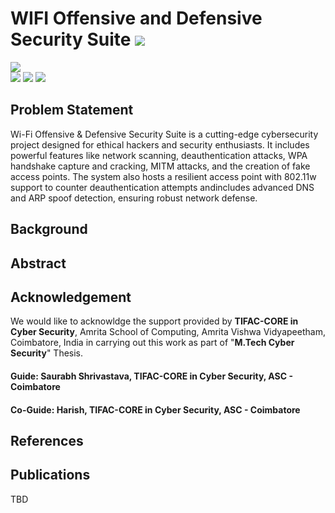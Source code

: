 # WIFI Offensive and Defensive Security Suite ![](https://img.shields.io/badge/-Live-brightgreen)
![](https://img.shields.io/badge/Batch-21UCYS-green) <br/> ![](https://img.shields.io/badge/Domain-Security-blue)  ![](https://img.shields.io/badge/Focus-TBD-yellow)  ![](https://img.shields.io/badge/B.Tech--Thesis-Started-brightgreen) <br/>

## Problem Statement
Wi-Fi Offensive & Defensive  Security Suite is a cutting-edge cybersecurity project designed for ethical hackers and security enthusiasts. 
It includes powerful features like network scanning, deauthentication attacks, WPA handshake capture and cracking, MITM attacks, and the 
creation of fake access points. The system also hosts a resilient access point with 802.11w support to counter deauthentication attempts andincludes advanced DNS and ARP spoof detection, ensuring robust network defense.
## Background

## Abstract

## Acknowledgement
We would like to acknowldge the support provided by **TIFAC-CORE in Cyber Security**, Amrita School of Computing, Amrita Vishwa Vidyapeetham, Coimbatore, India in carrying out this work as part of "**M.Tech Cyber Security**" Thesis. 

#### Guide: Saurabh Shrivastava, TIFAC-CORE in Cyber Security, ASC - Coimbatore
#### Co-Guide: Harish, TIFAC-CORE in Cyber Security, ASC - Coimbatore

## References

## Publications

TBD
    

